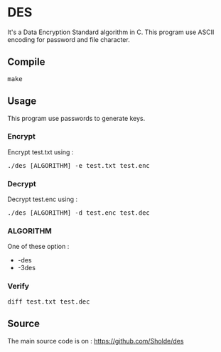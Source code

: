# DES

It's a Data Encryption Standard algorithm in C. This program use ASCII encoding for password and file character.

## Compile

<pre>make</pre>

## Usage

This program use passwords to generate keys.

### Encrypt

Encrypt test.txt using :

<pre>./des [ALGORITHM] -e test.txt test.enc</pre>

### Decrypt

Decrypt test.enc using :

<pre>./des [ALGORITHM] -d test.enc test.dec</pre>

### ALGORITHM

One of these option :
- -des
- -3des

### Verify

<pre>diff test.txt test.dec</pre>

## Source

The main source code is on : <url>https://github.com/Sholde/des</url>